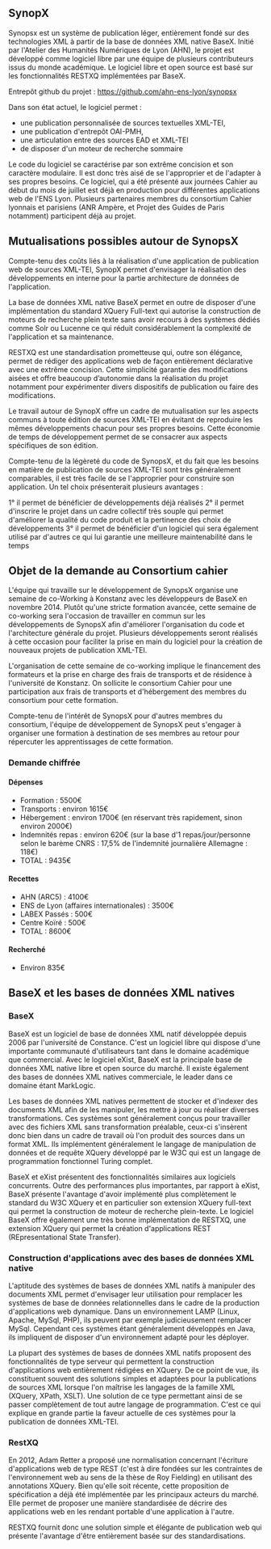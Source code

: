 
SynopX
------

Synopsx est un système de publication léger, entièrement fondé sur des technologies XML à partir de la base de données XML native BaseX. Initié par l'Atelier des Humanités Numériques de Lyon (AHN), le projet est développé comme logiciel libre par une équipe de plusieurs contributeurs issus du monde académique. Le logiciel libre et open source est basé sur les fonctionnalités RESTXQ implémentées par BaseX. 

Entrepôt github du projet :
https://github.com/ahn-ens-lyon/synopsx

Dans son état actuel, le logiciel permet :
- une publication personnalisée de sources textuelles XML-TEI,
- une publication d'entrepôt OAI-PMH,
- une articulation entre des sources EAD et XML-TEI
- de disposer d'un moteur de recherche sommaire

Le code du logiciel se caractérise par son extrême concision et son caractère modulaire. Il est donc très aisé de se l'approprier et de l'adapter à ses propres besoins. Ce logiciel, qui a été présenté aux journées Cahier au début du mois de juillet est déjà en production pour différentes applications web de l'ENS Lyon. Plusieurs partenaires membres du consortium Cahier lyonnais et parisiens (ANR Ampère, et Projet des Guides de Paris notamment) participent déjà au projet.


Mutualisations possibles autour de SynopsX
------

Compte-tenu des coûts liés à la réalisation d'une application de publication web de sources XML-TEI, SynopX permet d'envisager la réalisation des développements en interne pour la partie architecture de données de l'application.

La base de données XML native BaseX permet en outre de disposer d'une implémentation du standard XQuery Full-text qui autorise la construction de moteurs de recherche plein texte sans avoir recours à des systèmes dédiés comme Solr ou Lucenne ce qui réduit considérablement la complexité de l'application et sa maintenance.

RESTXQ est une standardisation prometteuse qui, outre son élégance, permet de rédiger des applications web de façon entièrement déclarative avec une extrême concision. Cette simplicité garantie des modifications aisées et offre beaucoup d’autonomie dans la réalisation du projet notamment pour expérimenter divers dispositifs de publication ou faire des modifications.


Le travail autour de SynopX offre un cadre de mutualisation sur les aspects communs à toute édition de sources XML-TEI en évitant de reproduire les mêmes développements chacun pour ses propres besoins. Cette économie de temps de développement permet de se consacrer aux aspects spécifiques de son édition.

Compte-tenu de la légèreté du code de SynopsX, et du fait que les besoins en matière de publication de sources XML-TEI sont très généralement comparables, il est très facile de se l'approprier pour construire son application. Un tel choix présenterait plusieurs avantages :

1° il permet de bénéficier de développements déjà réalisés 
2° il permet d'inscrire le projet dans un cadre collectif très souple qui permet d'améliorer la qualité du code produit et la pertinence des choix de développements
3° il permet de bénéficier d'un logiciel qui sera également utilisé par d'autres ce qui lui garantie une meilleure maintenabilité dans le temps


Objet de la demande au Consortium cahier
------

L'équipe qui travaille sur le développement de SynopsX organise une semaine de co-Working à Konstanz avec les développeurs de BaseX en novembre 2014. Plutôt qu'une stricte formation avancée, cette semaine de co-working sera l'occasion de travailler en commun sur les développements de SynopsX afin d'améliorer l'organisation du code et l'architecture générale du projet. Plusieurs développements seront réalisés à cette occasion pour faciliter la prise en main du logiciel pour la création de nouveaux projets de publication XML-TEI.

L'organisation de cette semaine de co-working implique le financement des formateurs et la prise en charge des frais de transports et de résidence à l'université de Konstanz. On sollicite le consortium Cahier pour une participation aux frais de transports et d'hébergement des membres du consortium pour cette formation.

Compte-tenu de l'intérêt de SynopsX pour d'autres membres du consortium, l'équipe de développement de SynopsX peut s'engager à organiser une formation à destination de ses membres au retour pour répercuter les apprentissages de cette formation.

### Demande chiffrée

#### Dépenses
- Formation : 5500€
- Transports : environ 1615€
- Hébergement : environ 1700€ (en réservant très rapidement, sinon environ 2000€)
- Indemnités repas : environ 620€ (sur la base d'1 repas/jour/personne selon le barème CNRS : 17,5% de l'indemnité journalière Allemagne : 118€)
- TOTAL : 9435€

#### Recettes
- AHN (ARC5) : 4100€
- ENS de Lyon (affaires internationales) : 3500€
- LABEX Passés : 500€
- Centre Koïré : 500€
- TOTAL : 8600€

#### Recherché
- Environ 835€



BaseX et les bases de données XML natives
------

### BaseX

BaseX est un logiciel de base de données XML natif développée depuis 2006 par l'université de Constance. C'est un logiciel libre qui dispose d'une importante communauté d'utilisateurs tant dans le domaine académique que commercial. Avec le logiciel eXist, BaseX est la principale base de données XML native libre et open source du marché. Il existe également des bases de données XML natives commerciale, le leader dans ce domaine étant MarkLogic.

Les bases de données XML natives permettent de stocker et d'indexer des documents XML afin de les manipuler, les mettre à jour ou réaliser diverses transformations. Ces systèmes sont généralement conçus pour travailler avec des fichiers XML sans transformation préalable, ceux-ci s'insèrent donc bien dans un cadre de travail où l'on produit des sources dans un format XML. Ils implémentent généralement le langage de manipulation de données et de requête XQuery développé par le W3C qui est un langage de programmation fonctionnel Turing complet.

BaseX et eXist présentent des fonctionnalités similaires aux logiciels concurrents. Outre des performances plus importantes, par rapport à eXist, BaseX présente l'avantage d'avoir implémenté plus complètement le standard du W3C XQuery et en particulier son extension XQuery full-text qui permet la construction de moteur de recherche plein-texte. Le logiciel BaseX offre également une très bonne implémentation de RESTXQ, une extension XQuery qui permet la création d'applications REST (REpresentational State Transfer).


### Construction d'applications avec des bases de données XML native

L'aptitude des systèmes de bases de données XML natifs à manipuler des documents XML permet d'envisager leur utilisation pour remplacer les systèmes de base de données relationnelles dans le cadre de la production d'applications web dynamique. Dans un environnement LAMP (Linux, Apache, MySql, PHP), ils peuvent par exemple judicieusement remplacer MySql. Cependant ces systèmes étant généralement développés en Java, ils impliquent de disposer d'un environnement adapté pour les déployer.

La plupart des systèmes de bases de données XML natifs proposent des fonctionnalités de type serveur qui permettent la construction d'applications web entièrement rédigées en XQuery. De ce point de vue, ils constituent souvent des solutions simples et adaptées pour la publications de sources XML lorsque l'on maîtrise les langages de la famille XML (XQuery, XPath, XSLT). Une solution de ce type permettant ainsi de se passer complètement de tout autre langage de programmation. C'est ce qui explique en grande partie la faveur actuelle de ces systèmes pour la publication de données XML-TEI.

### RestXQ

En 2012, Adam Retter a proposé une normalisation concernant l'écriture d'applications web de type REST (c'est à dire fondées sur les contraintes de l'environnement web au sens de la thèse de Roy Fielding) en utilisant des annotations XQuery. Bien qu'elle soit récente, cette proposition de spécification a déjà été implémentée par les principaux acteurs du marché. Elle permet de proposer une manière standardisée de décrire des applications web en les rendant portable d'une application à l'autre.

RESTXQ fournit donc une solution simple et élégante de publication web qui présente l'avantage d'être entièrement basée sur des standardisations. 

